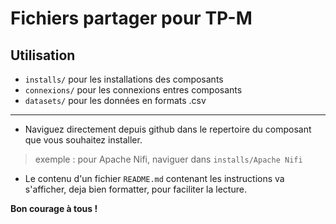 # Fichiers partager pour TP-M

## Utilisation
- `installs/` pour les installations des composants
- `connexions/` pour les connexions entres composants
- `datasets/` pour les données en formats .csv

---

- Naviguez directement depuis github dans le repertoire du composant que vous souhaitez installer.

> exemple : pour Apache Nifi, naviguer dans `installs/Apache Nifi` 
 
- Le contenu d'un fichier `README.md` contenant les instructions va s'afficher, deja bien formatter, pour faciliter la lecture.

**Bon courage à tous !**
